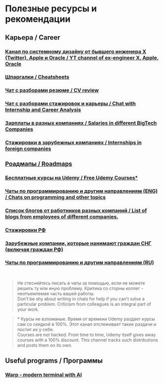 <h1>Полезные ресурсы и рекомендации</h1>

<h2>Карьера / Career</h2>
<h3><a href = "https://www.youtube.com/@ByteByteGo">Канал по системному дизайну от бывшего инженера X (Twitter), Apple и Oracle / YT channel of ex-engineer X, Apple, Oracle</a></h3>
<h3><a href = "https://quickref.me">Шпаргалки / Cheatsheets</a></h3>
<h3><a href = "https://t.me/resume_review">Чат с разборами резюме / CV review</a></h3>
<h3><a href = "https://t.me/sns_internships">Чат с разборами стажировок и карьеры / Chat with Internship and Career Analysis</a></h3>
<h3><a href = "https://www.levels.fyi">Зарплаты в разных компаниях / Salaries in different BigTech Companies</a></h3>
<h3><a href = "https://github.com/SimplifyJobs/Summer2025-Internships?tab=readme-ov-file#-software-engineering-internship-roles">Стажировки в зарубежных компаниях / Internships in foreign companies</a</h3>
<h3><a href = "https://roadmap.sh/">Роадмапы / Roadmaps</a></h3>
<h3><a href = "https://t.me/upgradeu2025">Бесплатные курсы на Udemy / Free Udemy Courses* </a></h3>

<h3><a href = "https://t.me/it_en_chats">Чаты по программированию и другим направлениям (ENG) / Chats on programming and other topics</a></h3>
<h3><a href = "https://docs.google.com/spreadsheets/d/1-dhdk1fdjad7mLvWru1V_2egHQ32FH9-veMlosed-tg/edit?gid=0#gid=0">Список блогов от работников разных компаний / List of blogs from employees of different companies.</a></h3>
<h3><a href = "https://github.com/mrhakimov/russian-internships?tab=readme-ov-file">Стажировки РФ</a></h3>
<h3><a href = "https://github.com/mrhakimov/russian-internships/blob/master/Additional_list_of_companies.md">Зарубежные компании, которые нанимают граждан СНГ (включая граждан РФ)</a></h3>
<h3><a href = "https://t.me/it_chats">Чаты по программированию и другим направлениям (RU) </a></h3>
<br>
<blockquote>
  Не стесняйтесь писать в чаты за помощью, если не можете решить ту или иную проблему. Критика со сторны коллег - неотъемлемая часть вашей работы.<br>
  Don't be shy about writing in chats for help if you can't solve a particular problem. Criticism from colleagues is an integral part of your work.
</blockquote>

<blockquote>
  * Курсы не взломаные. Время от времени Udemy раздает курсы сам со скидкой в 100%. Этот канал отслеживает такие раздачи и постит их у себя. <br>
    Courses are not hacked. From time to time, Udemy itself gives away courses with a 100% discount. This channel tracks such distributions and posts them on its own.
</blockquote>

<h2>Useful programs / Программы</h2>
<h3><a href = "https://www.warp.dev/">Warp - modern terminal with AI</a></h3>




